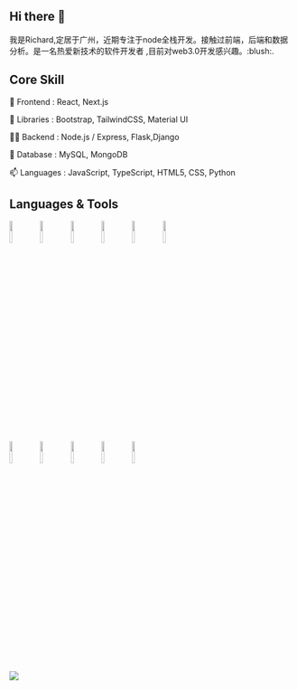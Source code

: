 ### <h2>Hi there 👋</h2>

<p>
我是Richard,定居于广州，近期专注于node全栈开发。接触过前端，后端和数据分析。是一名热爱新技术的软件开发者
,目前对web3.0开发感兴趣。:blush:.
</p>

<h2>Core Skill</h2>
<p>🔭 Frontend : React, Next.js</p>
<p>🌱 Libraries : Bootstrap, TailwindCSS, Material UI</p>
<p>👨‍💻 Backend : Node.js / Express, Flask,Django</p>
<p>💬 Database : MySQL, MongoDB</p>
<p>📫 Languages : JavaScript, TypeScript, HTML5, CSS, Python</p>

<h2>Languages & Tools</h2>
<code><img width="10%" src="https://www.vectorlogo.zone/logos/python/python-ar21.svg"></code>
<code><img width="10%" src="https://www.vectorlogo.zone/logos/nodejs/nodejs-ar21.svg"></code>
<code><img width="10%" src="https://www.vectorlogo.zone/logos/javascript/javascript-ar21.svg"></code>
<code><img width="10%" src="https://www.vectorlogo.zone/logos/w3_html5/w3_html5-ar21.svg"></code>
<code><img width="10%" src="https://www.vectorlogo.zone/logos/w3_css/w3_css-ar21.svg"></code>
<code><img width="10%" src="https://www.vectorlogo.zone/logos/apollographql/apollographql-ar21.svg"></code>
<br />
<code><img width="10%" src="https://www.vectorlogo.zone/logos/expressjs/expressjs-ar21.svg"></code>
<code><img width="10%" src="https://www.vectorlogo.zone/logos/reactjs/reactjs-ar21.svg"></code>
<code><img width="10%" src="https://www.vectorlogo.zone/logos/git-scm/git-scm-ar21.svg"></code>
<code><img width="10%" src="https://www.vectorlogo.zone/logos/github/github-ar21.svg"></code>
<code><img width="10%" src="https://www.vectorlogo.zone/logos/supabase/supabase-ar21.svg"></code>
<br><br/>
<div>
<img src="https://github-readme-stats.vercel.app/api/top-langs?username=huangfugui00&layout=compact"/>
 </div>
